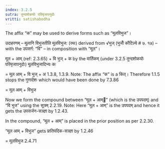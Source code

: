 ```yaml
---
index: 3.2.5
sutra: तुन्दशोकयोः परिमृजापनुदोः
vritti: satishabodha
---
```






The affix “क” may be used to derive forms such as “मूलविभुज”।


उदाहरणम् – मूलानि विभुजतीति मूलविभुज: (रथः) derived from √भुज् (भुजोँ कौटिल्ये # ७. १७) – with the उपसर्ग: “वि” – in composition with “मूल”।


मूल + आम् (ref: 2.3.65) + वि भुज् + क by the वार्तिकम् (under 3.2.5 तुन्दशोकयोः परिमृजापनुदोः) मूलविभुजादिभ्यः कः

= मूल आम् + वि भुज् + अ 1.3.8, 1.3.9. Note: The affix “क” is a कित्। Therefore 1.1.5 stops the गुणादेशः which would have been done by 7.3.86

= मूल आम् + विभुज


Now we form the compound between “मूल + आम्” (which is the उपपदम्) and “वि भुज” using the सूत्रम् 2.2.19. Note: Here “मूल + आम्” is the उपपदम् and hence it gets the उपसर्जन-सञ्ज्ञा by 1.2.43.

In the compound, “मूल + आम्” is placed in the prior position as per 2.2.30.

“मूल आम् + विभुज” gets प्रातिपदिक-सञ्ज्ञा by 1.2.46

= मूलविभुज 2.4.71

